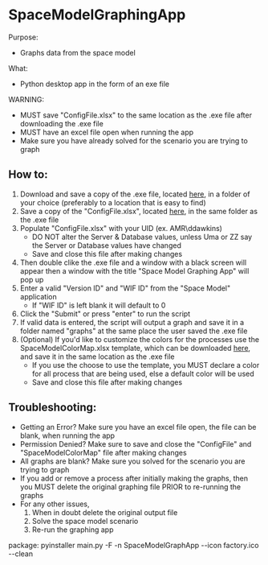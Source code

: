 # SpaceModelGraphingApp

Purpose:
- Graphs data from the space model

What:
- Python desktop app in the form of an exe file

WARNING:
- MUST save "ConfigFile.xlsx" to the same location as the .exe file after downloading the .exe file
- MUST have an excel file open when running the app
- Make sure you have already solved for the scenario you are trying to graph


<h2>How to:</h2>

1. Download and save a copy of the .exe file, located <a href="https://intel.sharepoint.com/:f:/r/sites/tmgspcapdesign/Shared%20Documents/Space?csf=1&web=1&e=wVSzW6">here</a>, in a folder of your choice (preferably to a location that is easy to find)
2. Save a copy of the "ConfigFile.xlsx", located <a href="https://intel.sharepoint.com/:x:/r/sites/tmgspcapdesign/Shared%20Documents/General/Documentation/SpaceModelGraphingAppFiles/ConfigFile.xlsx?d=w478c37764b624fc78146d3dcf512b5e3&csf=1&web=1&e=bMZaQs">here</a>, in the same folder as the .exe file
3. Populate "ConfigFile.xlsx" with your UID (ex. AMR\ddawkins)
    - DO NOT alter the Server & Database values, unless Uma or ZZ say the Server or Database values have changed
    - Save and close this file after making changes
4. Then double clike the .exe file and a window with a black screen will appear then a window with the title "Space Model Graphing App" will pop up
5. Enter a valid "Version ID" and "WIF ID" from the "Space Model" application
    -  If "WIF ID" is left blank it will default to 0
6. Click the "Submit" or press "enter" to run the script
7. If valid data is entered, the script will output a graph and save it in a folder named "graphs" at the same place the user saved the .exe file
8. (Optional) If you'd like to customize the colors for the processes use the SpaceModelColorMap.xlsx template, which can be downloaded <a href="https://intel.sharepoint.com/:x:/r/sites/tmgspcapdesign/Shared%20Documents/General/Documentation/SpaceModelGraphingAppFiles/SpaceModelColorMap.xlsx?d=w7bb6d87991c54a239b1618a2035be819&csf=1&web=1&e=zF2LYW">here</a>, and save it in the same location as the .exe file
    - If you use the choose to use the template, you MUST declare a color for all process that are being used, else a default color will be used
    - Save and close this file after making changes

<h2>Troubleshooting:</h2>

- Getting an Error? Make sure you have an excel file open, the file can be blank, when running the app
- Permission Denied? Make sure to save and close the "ConfigFile" and "SpaceModelColorMap" file after making changes
- All graphs are blank? Make sure you solved for the scenario you are trying to graph
- If you add or remove a process after initially making the graphs, then you MUST delete the original graphing file PRIOR to re-running the graphs
- For any other issues, 
    1. When in doubt delete the original output file
    2. Solve the space model scenario 
    3. Re-run the graphing app


package: pyinstaller main.py -F -n SpaceModelGraphApp --icon factory.ico --clean
